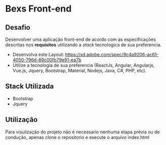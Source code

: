 # Bexs Front-end

## Desafio

Desenvolver uma aplicação front-end de acordo com as especificações descritas nos **requisitos** utilizando a _stack_ tecnologica de sua preferencia.

- Desenvolva este Layout: https://xd.adobe.com/spec/9c4a9206-ac61-4050-796d-89c00fb79e91-ea7b
- Utilize a tecnologia de sua preferencia (ReactJs, Angular, Angularjs, Vue.js, Jquery, Bootstrap, Material, Nodejs, Java, C#, PHP, etc).


## Stack Utilizada

- Bootstrap
- Jquery

## Utilização

Para visulização do projeto não é necessario nenhuma etapa prévia ou de condução, apenas clone o repositorio e execute o arquivo index.html
